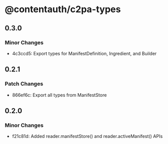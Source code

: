 # @contentauth/c2pa-types

## 0.3.0

### Minor Changes

- 4c3ccd5: Export types for ManifestDefinition, Ingredient, and Builder

## 0.2.1

### Patch Changes

- 866ef6c: Export all types from ManifestStore

## 0.2.0

### Minor Changes

- f21c81d: Added reader.manifestStore() and reader.activeManifest() APIs
